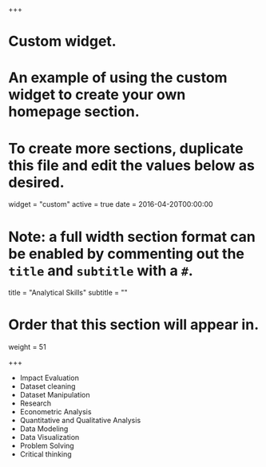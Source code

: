 +++
# Custom widget.
# An example of using the custom widget to create your own homepage section.
# To create more sections, duplicate this file and edit the values below as desired.
widget = "custom"
active = true
date = 2016-04-20T00:00:00

# Note: a full width section format can be enabled by commenting out the `title` and `subtitle` with a `#`.
title = "Analytical Skills"
subtitle = ""

# Order that this section will appear in.
weight = 51

+++

- Impact Evaluation
- Dataset cleaning
- Dataset Manipulation
- Research
- Econometric Analysis
- Quantitative and Qualitative Analysis
- Data Modeling
- Data Visualization
- Problem Solving
- Critical thinking
